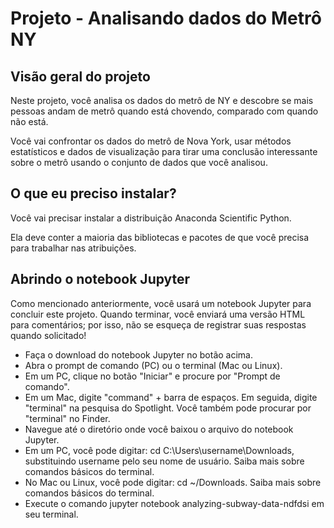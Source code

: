 # Projeto - Analisando dados do Metrô NY

## Visão geral do projeto
Neste projeto, você analisa os dados do metrô de NY e descobre se mais pessoas andam de metrô quando está chovendo, comparado com quando não está.

Você vai confrontar os dados do metrô de Nova York, usar métodos estatísticos e dados de visualização para tirar uma conclusão interessante sobre o metrô usando o conjunto de dados que você analisou.

## O que eu preciso instalar?
Você vai precisar instalar a distribuição Anaconda Scientific Python.

Ela deve conter a maioria das bibliotecas e pacotes de que você precisa para trabalhar nas atribuições.

## Abrindo o notebook Jupyter
Como mencionado anteriormente, você usará um notebook Jupyter para concluir este projeto. Quando terminar, você enviará uma versão HTML para comentários; por isso, não se esqueça de registrar suas respostas quando solicitado!

- Faça o download do notebook Jupyter no botão acima.
- Abra o prompt de comando (PC) ou o terminal (Mac ou Linux).
- Em um PC, clique no botão "Iniciar" e procure por "Prompt de comando".
- Em um Mac, digite "command" + barra de espaços. Em seguida, digite "terminal" na pesquisa do Spotlight. Você também pode procurar por "terminal" no Finder.
- Navegue até o diretório onde você baixou o arquivo do notebook Jupyter.
- Em um PC, você pode digitar: cd C:\Users\username\Downloads\, substituindo username pelo seu nome de usuário. Saiba mais sobre comandos básicos do terminal.
- No Mac ou Linux, você pode digitar: cd ~/Downloads. Saiba mais sobre comandos básicos do terminal.
- Execute o comando jupyter notebook analyzing-subway-data-ndfdsi em seu terminal.
